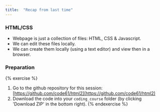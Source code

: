 ```yaml
---
title:  "Recap from last time"
---
```


### HTML/CSS

* Webpage is just a collection of files: HTML, CSS & Javascript.
* We can edit these files locally.
* We can create them locally (using a text editor) and view then in a
browser.

### Preparation

{% exercise %}
1. Go to the github repository for this session: [https://github.com/code61/html2](https://github.com/code61/html2)
2. Download the code into your `coding_course` folder (by clicking 'Download ZIP' in the bottom right).
{% endexercise %}

